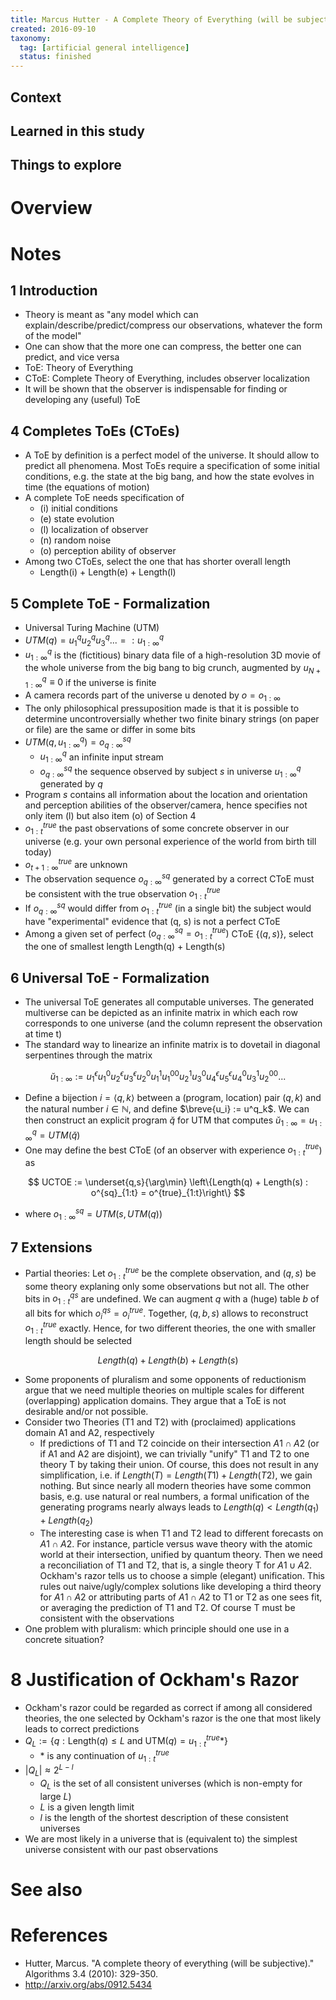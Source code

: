 ```yaml
---
title: Marcus Hutter - A Complete Theory of Everything (will be subjective) (2010)
created: 2016-09-10
taxonomy:
  tag: [artificial general intelligence]
  status: finished
---
```


## Context

## Learned in this study

## Things to explore

# Overview

# Notes
## 1 Introduction
* Theory is meant as "any model which can explain/describe/predict/compress our observations, whatever the form of the model"
* One can show that the more one can compress, the better one can predict, and vice versa
* ToE: Theory of Everything
* CToE: Complete Theory of Everything, includes observer localization
* It will be shown that the observer is indispensable for finding or developing any (useful) ToE

## 4 Completes ToEs (CToEs)
* A ToE by definition is a perfect model of the universe. It should allow to predict all phenomena. Most ToEs require a specification of some initial conditions, e.g. the state at the big bang, and how the state evolves in time (the equations of motion)
* A complete ToE needs specification of
	* (i) initial conditions
	* (e) state evolution
	* (l) localization of observer
	* (n) random noise
	* (o) perception ability of observer
* Among two CToEs, select the one that has shorter overall length
	* Length(i) + Length(e) + Length(l)

## 5 Complete ToE - Formalization
* Universal Turing Machine (UTM)
* $UTM(q) = u^q_1u^q_2u^q_3... =: u^q_{1:\infty}$
* $u^q_{1:\infty}$ is the (fictitious) binary data file of a high-resolution 3D movie of the whole universe from the big bang to big crunch, augmented by $u^q_{N+1:\infty} \equiv 0$ if the universe is finite
* A camera records part of the universe u denoted by $o = o_{1:\infty}$
* The only philosophical pressuposition made is that it is possible to determine uncontroversially whether two finite binary strings (on paper or file) are the same or differ in some bits
* $UTM(q, u^q_{1:\infty}) = o^{sq}_{q:\infty}$
	* $u^q_{1:\infty}$ an infinite input stream
	* $o^{sq}_{q:\infty}$ the sequence observed by subject $s$ in universe $u^q_{1:\infty}$ generated by $q$
* Program $s$ contains all information about the location and orientation and perception abilities of the observer/camera, hence specifies not only item (l) but also item (o) of Section 4
* $o^{true}_{1:t}$ the past observations of some concrete observer in our universe (e.g. your own personal experience of the world from birth till today)
* $o^{true}_{t+1:\infty}$ are unknown
* The observation sequence $o^{sq}_{q:\infty}$ generated by a correct CToE must be consistent with the true observation $o^{true}_{1:t}$
* If $o^{sq}_{q:\infty}$ would differ from $o^{true}_{1:t}$ (in a single bit) the subject would have "experimental" evidence that (q, s) is not a perfect CToE
* Among a given set of perfect $(o^{sq}_{q:\infty} = o^{true}_{1:t})$ CToE $\{(q, s)\}$, select the one of smallest length Length(q) + Length(s)

## 6 Universal ToE - Formalization
* The universal ToE generates all computable universes. The generated multiverse can be depicted as an infinite matrix in which each row corresponds to one universe (and the column represent the observation at time t)
* The standard way to linearize an infinite matrix is to dovetail in diagonal serpentines through the matrix

$$
\breve{u}_{1:\infty} :=
u^\epsilon_1
u^0_1
u^\epsilon_2
u^\epsilon_3
u^0_2
u^1_1
u^{00}_1
u^1_2
u^0_3
u^\epsilon_4
u^\epsilon_5
u^0_4
u^1_3
u^{00}_2
...
$$

* Define a bijection $i = \langle q, k \rangle$ between a (program, location) pair $(q, k)$ and the natural number $i \in \mathbb{N}$, and define $\breve{u_i} := u^q_k$. We can then construct an explicit program $\breve{q}$ for UTM that computes $\breve{u}_{1:\infty} = u^q_{1:\infty} = UTM(\breve{q})$
* One may define the best CToE (of an observer with experience $o^{true}_{1:t}$) as

$$
UCTOE := \underset{q,s}{\arg\min} \left\{Length(q) + Length(s) : o^{sq}_{1:t} = o^{true}_{1:t}\right\}
$$

* where $o^{sq}_{1:\infty} = UTM(s, UTM(q))$

## 7 Extensions
* Partial theories: Let $o^{true}_{1:t}$ be the complete observation, and $(q, s)$ be some theory explaning only some observations but not all. The other bits in $o^{qs}_{1:t}$ are undefined. We can augment $q$ with a (huge) table $b$ of all bits for which $o^{qs}_{i} = o^{true}_{i}$. Together, $(q, b, s)$ allows to reconstruct $o^{true}_{1:t}$ exactly. Hence, for two different theories, the one with smaller length should be selected

$$
Length(q) + Length(b) + Length(s)
$$

* Some proponents of pluralism and some opponents of reductionism argue that we need multiple theories on multiple scales for different (overlapping) application domains. They argue that a ToE is not desirable and/or not possible.
* Consider two Theories (T1 and T2) with (proclaimed) applications domain A1 and A2, respectively
	* If predictions of T1 and T2 coincide on their intersection $A1 \cap A2$ (or if A1 and A2 are disjoint), we can trivially "unify" T1 and T2 to one theory T by taking their union. Of course, this does not result in any simplification, i.e. if $Length(T) = Length(T1) + Length (T2)$, we gain nothing. But since nearly all modern theories have some common basis, e.g. use natural or real numbers, a formal unification of the generating programs nearly always leads to $Length(q) < Length(q_1) + Length(q_2)$
	* The interesting case is when T1 and T2 lead to different forecasts on $A1 \cap A2$. For instance, particle versus wave theory with the atomic world at their intersection, unified by quantum theory. Then we need a reconciliation of T1 and T2, that is, a single theory T for $A1 \cup A2$. Ockham's razor tells us to choose a simple (elegant) unification. This rules out naive/ugly/complex solutions like developing a third theory for $A1 \cap A2$ or attributing parts of $A1 \cap A2$ to T1 or T2 as one sees fit, or averaging the prediction of T1 and T2. Of course T must be consistent with the observations
* One problem with pluralism: which principle should one use in a concrete situation?

# 8 Justification of Ockham's Razor
* Ockham's razor could be regarded as correct if among all considered theories, the one selected by Ockham's razor is the one that most likely leads to correct predictions
* $Q_L := \{ q: \mathrm{Length}(q) \le L \mathrm{\ and\ UTM}(q) = u^{true}_{1:t}* \}$
	* $*$ is any continuation of $u^{true}_{1:t}$
* $|Q_L| \approx 2^{L-l}$
	* $Q_L$ is the set of all consistent universes (which is non-empty for large $L$)
	* $L$ is a given length limit
	* $l$ is the length of the shortest description of these consistent universes
* We are most likely in a universe that is (equivalent to) the simplest universe consistent with our past observations

# See also

# References
* Hutter, Marcus. "A complete theory of everything (will be subjective)." Algorithms 3.4 (2010): 329-350.
* http://arxiv.org/abs/0912.5434
